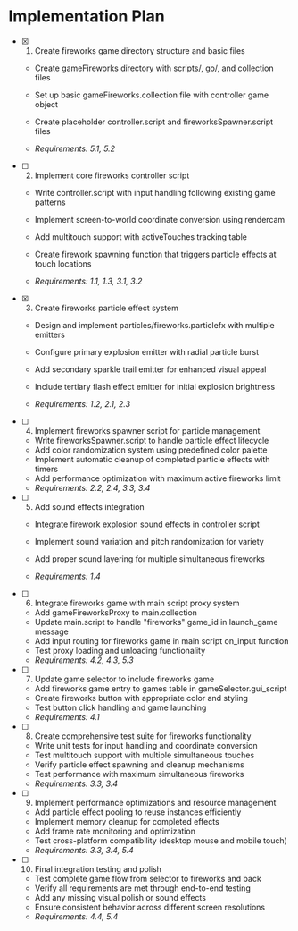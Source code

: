 # Implementation Plan

- [x] 1. Create fireworks game directory structure and basic files

  - Create gameFireworks directory with scripts/, go/, and collection files
  - Set up basic gameFireworks.collection file with controller game object
  - Create placeholder controller.script and fireworksSpawner.script files

  - _Requirements: 5.1, 5.2_

- [ ] 2. Implement core fireworks controller script

  - Write controller.script with input handling following existing game patterns
  - Implement screen-to-world coordinate conversion using rendercam
  - Add multitouch support with activeTouches tracking table

  - Create firework spawning function that triggers particle effects at touch locations
  - _Requirements: 1.1, 1.3, 3.1, 3.2_

- [x] 3. Create fireworks particle effect system

  - Design and implement particles/fireworks.particlefx with multiple emitters
  - Configure primary explosion emitter with radial particle burst

  - Add secondary sparkle trail emitter for enhanced visual appeal
  - Include tertiary flash effect emitter for initial explosion brightness
  - _Requirements: 1.2, 2.1, 2.3_

- [ ] 4. Implement fireworks spawner script for particle management

  - Write fireworksSpawner.script to handle particle effect lifecycle
  - Add color randomization system using predefined color palette
  - Implement automatic cleanup of completed particle effects with timers
  - Add performance optimization with maximum active fireworks limit
  - _Requirements: 2.2, 2.4, 3.3, 3.4_

- [ ] 5. Add sound effects integration

  - Integrate firework explosion sound effects in controller script
  - Implement sound variation and pitch randomization for variety
  - Add proper sound layering for multiple simultaneous fireworks

  - _Requirements: 1.4_

- [ ] 6. Integrate fireworks game with main script proxy system

  - Add gameFireworksProxy to main.collection
  - Update main.script to handle "fireworks" game_id in launch_game message
  - Add input routing for fireworks game in main script on_input function
  - Test proxy loading and unloading functionality
  - _Requirements: 4.2, 4.3, 5.3_

- [ ] 7. Update game selector to include fireworks game

  - Add fireworks game entry to games table in gameSelector.gui_script
  - Create fireworks button with appropriate color and styling
  - Test button click handling and game launching
  - _Requirements: 4.1_

- [ ] 8. Create comprehensive test suite for fireworks functionality

  - Write unit tests for input handling and coordinate conversion
  - Test multitouch support with multiple simultaneous touches
  - Verify particle effect spawning and cleanup mechanisms
  - Test performance with maximum simultaneous fireworks
  - _Requirements: 3.3, 3.4_

- [ ] 9. Implement performance optimizations and resource management

  - Add particle effect pooling to reuse instances efficiently
  - Implement memory cleanup for completed effects
  - Add frame rate monitoring and optimization
  - Test cross-platform compatibility (desktop mouse and mobile touch)
  - _Requirements: 3.3, 3.4, 5.4_

- [ ] 10. Final integration testing and polish
  - Test complete game flow from selector to fireworks and back
  - Verify all requirements are met through end-to-end testing
  - Add any missing visual polish or sound effects
  - Ensure consistent behavior across different screen resolutions
  - _Requirements: 4.4, 5.4_
